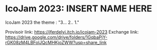 # IcoJam 2023: INSERT NAME HERE

IcoJam 2023 the theme : "3... 2.. 1."

Provisoir link: https://jferdelyi.itch.io/icojam-2023
Exchange link: https://drive.google.com/drive/folders/1GqbaPjY-rGK08zM4LBFolJQcMHKjoZWW?usp=share_link

